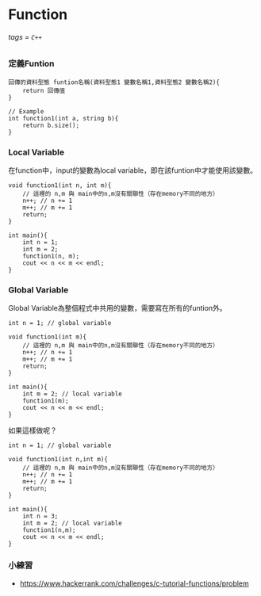 # Function

###### tags = `C++`

### 定義Funtion

```cpp=1
回傳的資料型態 funtion名稱(資料型態1 變數名稱1,資料型態2 變數名稱2){
    return 回傳值
}

// Example
int function1(int a, string b){
    return b.size();
}
```

### Local Variable
在function中，input的變數為local variable，即在該funtion中才能使用該變數。
```cpp=1
void function1(int n, int m){
    // 這裡的 n,m 與 main中的n,m沒有關聯性（存在memory不同的地方）
    n++; // n += 1
    m++; // m += 1
    return;
}

int main(){
    int n = 1;
    int m = 2;
    function1(n, m);
    cout << n << m << endl;
}
```

### Global Variable
Global Variable為整個程式中共用的變數，需要寫在所有的funtion外。
```cpp=1
int n = 1; // global variable

void function1(int m){
    // 這裡的 n,m 與 main中的n,m沒有關聯性（存在memory不同的地方）
    n++; // n += 1
    m++; // m += 1
    return;
}

int main(){
    int m = 2; // local variable
    function1(m);
    cout << n << m << endl;
}
```
如果這樣做呢？
```cpp=1
int n = 1; // global variable

void function1(int n,int m){
    // 這裡的 n,m 與 main中的n,m沒有關聯性（存在memory不同的地方）
    n++; // n += 1
    m++; // m += 1
    return;
}

int main(){
    int n = 3;
    int m = 2; // local variable
    function1(n,m);
    cout << n << m << endl;
}
```

### 小練習
* https://www.hackerrank.com/challenges/c-tutorial-functions/problem
